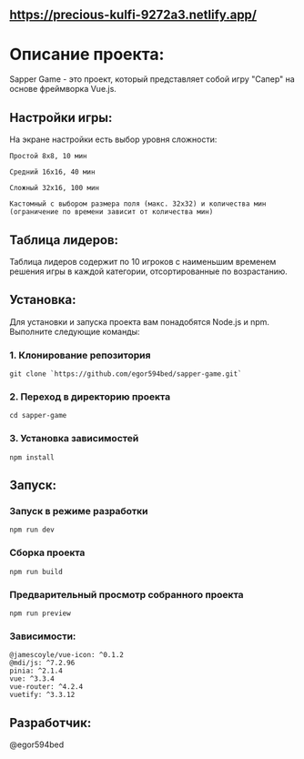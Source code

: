 ## https://precious-kulfi-9272a3.netlify.app/

# Описание проекта:

Sapper Game - это проект, который представляет собой игру "Сапер" на основе фреймворка Vue.js.

## Настройки игры:

На экране настройки есть выбор уровня сложности:

    Простой 8x8, 10 мин

    Средний 16x16, 40 мин

    Сложный 32x16, 100 мин

    Кастомный с выбором размера поля (макс. 32x32) и количества мин (ограничение по времени зависит от количества мин)

## Таблица лидеров:

Таблица лидеров содержит по 10 игроков с наименьшим временем решения игры в каждой категории, отсортированные по возрастанию.

## Установка:

Для установки и запуска проекта вам понадобятся Node.js и npm. Выполните следующие команды:

### 1. Клонирование репозитория

    git clone `https://github.com/egor594bed/sapper-game.git`

### 2. Переход в директорию проекта

    cd sapper-game

### 3. Установка зависимостей

    npm install

## Запуск:

### Запуск в режиме разработки

    npm run dev

### Сборка проекта

    npm run build

### Предварительный просмотр собранного проекта

    npm run preview

### Зависимости:

    @jamescoyle/vue-icon: ^0.1.2
    @mdi/js: ^7.2.96
    pinia: ^2.1.4
    vue: ^3.3.4
    vue-router: ^4.2.4
    vuetify: ^3.3.12

## Разработчик:

@egor594bed
